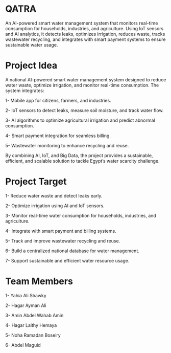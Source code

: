 # QATRA
An AI-powered smart water management system that monitors real-time consumption for households, industries, and agriculture. Using IoT sensors and AI analytics, it detects leaks, optimizes irrigation, reduces waste, tracks wastewater recycling, and integrates with smart payment systems to ensure sustainable water usage.


# Project Idea
A national AI-powered smart water management system designed to reduce water waste, optimize irrigation, and monitor real-time consumption.
The system integrates:

1- Mobile app for citizens, farmers, and industries.

2- IoT sensors to detect leaks, measure soil moisture, and track water flow.

3- AI algorithms to optimize agricultural irrigation and predict abnormal consumption.

4- Smart payment integration for seamless billing.

5- Wastewater monitoring to enhance recycling and reuse.

By combining AI, IoT, and Big Data, the project provides a sustainable, efficient, and scalable solution to tackle Egypt’s water scarcity challenge.

# Project Target
1- Reduce water waste and detect leaks early.

2- Optimize irrigation using AI and IoT sensors.

3- Monitor real-time water consumption for households, industries, and agriculture.

4- Integrate with smart payment and billing systems.

5- Track and improve wastewater recycling and reuse.

6- Build a centralized national database for water management.

7- Support sustainable and efficient water resource usage.

# Team Members
1- Yahia Ali Shawky

2- Hagar Ayman Ali

3- Amin Abdel Wahab Amin

4- Hagar Laithy Hemaya

5- Noha Ramadan Boseiry

6- Abdel Maguid 

